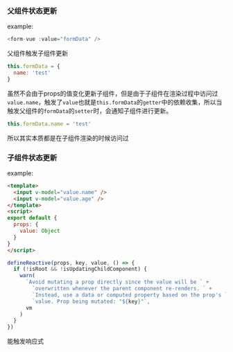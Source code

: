 ### 父组件状态更新
example:
```js
<form-vue :value="formData" />
```

父组件触发子组件更新
```js
this.formData = {
  name: 'test'
}

```

虽然不会由于props的值变化更新子组件，但是由于子组件在渲染过程中访问过`value.name`，触发了`value`也就是`this.formData`的`getter`中的依赖收集，所以当触发父组件的`formData`的`setter`时，会通知子组件进行更新。

```js
this.formData.name = 'test'
```

所以其实本质都是在子组件渲染的时候访问过

### 子组件状态更新
example:
```html
<template>
  <input v-model="value.name" />
  <input v-model="value.age" />
</template>
<script>
export default {
  props: {
    value: Object
  }
}
</script>
```

```js
defineReactive(props, key, value, () => {
  if (!isRoot && !isUpdatingChildComponent) {
    warn(
      `Avoid mutating a prop directly since the value will be ` +
        `overwritten whenever the parent component re-renders. ` +
        `Instead, use a data or computed property based on the prop's ` +
        `value. Prop being mutated: "${key}"`,
      vm
    )
  }
})
```

能触发响应式
